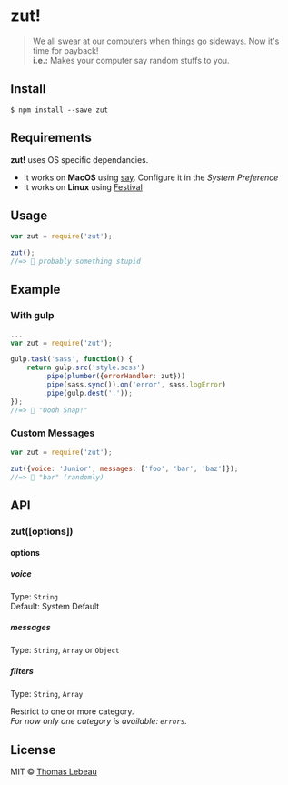 # zut! 

> We all swear at our computers when things go sideways. Now it's time for payback!  
> **i.e.:** Makes your computer say random stuffs to you.


## Install

```
$ npm install --save zut
```

## Requirements

**zut!** uses OS specific dependancies.

  - It works on **MacOS** using [say](https://developer.apple.com/library/mac/documentation/Darwin/Reference/ManPages/man1/say.1.html). Configure it in the _System Preference_
  - It works on **Linux** using [Festival](http://www.cstr.ed.ac.uk/projects/festival/)

## Usage

```js
var zut = require('zut');

zut();
//=> 📢 probably something stupid
```

## Example
### With gulp

```js
...
var zut = require('zut');

gulp.task('sass', function() {
	return gulp.src('style.scss')
		.pipe(plumber({errorHandler: zut}))
		.pipe(sass.sync()).on('error', sass.logError)
		.pipe(gulp.dest('.'));
});
//=> 📢 "Oooh Snap!"
```

### Custom Messages

```js
var zut = require('zut');

zut({voice: 'Junior', messages: ['foo', 'bar', 'baz']});
//=> 📢 "bar" (randomly)
```

## API

### zut([options])

#### options

##### voice

Type: `String`  
Default: System Default


##### messages

Type: `String`, `Array` or `Object`  

##### filters

Type: `String`, `Array`  

Restrict to one or more category.  
_For now only one category is available: `errors`._


## License

MIT © [Thomas Lebeau](https://github.com/thomas-lebeau)
